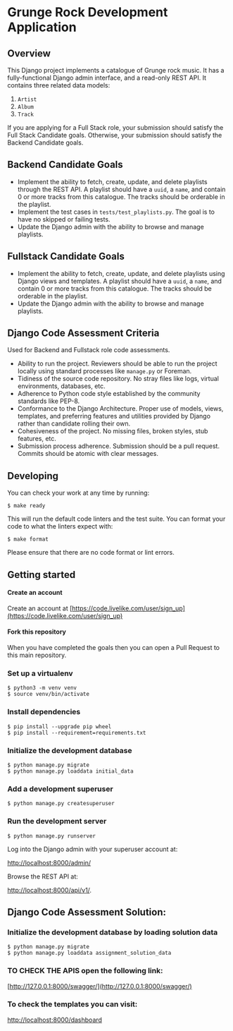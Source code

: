 # Grunge Rock Development Application

## Overview

This Django project implements a catalogue of Grunge rock music.  It has a fully-functional Django admin interface, and a read-only REST API.  It contains three related data models:

1. `Artist`
2. `Album`
3. `Track`

If you are applying for a Full Stack role, your submission should satisfy the Full Stack Candidate goals.
Otherwise, your submission should satisfy the Backend Candidate goals.

## Backend Candidate Goals

* Implement the ability to fetch, create, update, and delete playlists through the REST API.  A playlist should have a `uuid`, a `name`, and contain 0 or more tracks from this catalogue.  The tracks should be orderable in the playlist.
* Implement the test cases in `tests/test_playlists.py`.  The goal is to have no skipped or failing tests.
* Update the Django admin with the ability to browse and manage playlists.

## Fullstack Candidate Goals

* Implement the ability to fetch, create, update, and delete playlists using Django views and templates.  A playlist should have a `uuid`, a `name`, and contain 0 or more tracks from this catalogue.  The tracks should be orderable in the playlist.
* Update the Django admin with the ability to browse and manage playlists.


## Django Code Assessment Criteria

Used for Backend and Fullstack role code assessments.

* Ability to run the project. Reviewers should be able to run the project locally using standard processes like `manage.py` or Foreman.
* Tidiness of the source code repository. No stray files like logs, virtual environments, databases, etc.
* Adherence to Python code style established by the community standards like PEP-8.
* Conformance to the Django Architecture. Proper use of models, views, templates, and preferring features and utilities provided by Django rather than candidate rolling their own.
* Cohesiveness of the project. No missing files, broken styles, stub features, etc.
* Submission process adherence. Submission should be a pull request. Commits should be atomic with clear messages.


## Developing

You can check your work at any time by running:

```shell
$ make ready
```

This will run the default code linters and the test suite.  You can format your code to what the linters expect with:

```shell
$ make format
```

Please ensure that there are no code format or lint errors.

## Getting started

#### Create an account

Create an account at [https://code.livelike.com/user/sign_up](https://code.livelike.com/user/sign_up)

#### Fork this repository

When you have completed the goals then you can open a Pull Request to this main repository.

### Set up a virtualenv

```shell
$ python3 -m venv venv
$ source venv/bin/activate
```

### Install dependencies

```shell
$ pip install --upgrade pip wheel
$ pip install --requirement=requirements.txt
```

### Initialize the development database

```shell
$ python manage.py migrate
$ python manage.py loaddata initial_data
```

### Add a development superuser

```shell
$ python manage.py createsuperuser
```

### Run the development server

```shell
$ python manage.py runserver
```

Log into the Django admin with your superuser account at:

[http://localhost:8000/admin/](http://localhost:8000/admin/)

Browse the REST API at:

[http://localhost:8000/api/v1/](http://localhost:8000/api/v1/).



## Django Code Assessment Solution:

### Initialize the development database by loading solution data

```shell
$ python manage.py migrate
$ python manage.py loaddata assignment_solution_data
```



### TO CHECK THE APIS open the following link:
[http://127.0.0.1:8000/swagger/](http://127.0.0.1:8000/swagger/)


### To check the templates you can visit:
[http://localhost:8000/dashboard](http://localhost:8000/dashboard)

